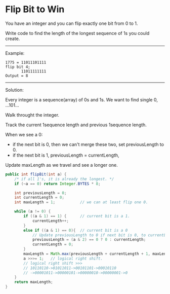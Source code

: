 # Flip Bit to Win

You have an integer and you can flip exactly one bit from 0 to 1.

Write code to find the length of the longest sequence of 1s you could create.

---

Example:

```
1775 = 11011101111
flip bit 4;
       11011111111
Output = 8
```

---

Solution:

Every integer is a sequence(array) of 0s and 1s. We want to find single 0, ...101...

Walk throught the integer.

Track the current 1sequence length and previous 1sequence length.

When we see a 0:

+ if the next bit is 0, then we can't merge these two, set previousLength to 0.
+ if the next bit is 1, previousLength = currentLength,

Update maxLength as we travel and see a longer one.

```java
public int flipBit(int a) {
    /* if all 1's, it is already the longest. */
    if (~a == 0) return Integer.BYTES * 8;

    int previousLength = 0;
    int currentLength = 0;
    int maxLength = 1;           // we can at least flip one 0.

    while (a != 0) {
        if ((a & 1) == 1) {      // current bit is a 1.
            currentLength++;
        }
        else if ((a & 1) == 0){  // current bit is a 0
            // Update previousLength to 0 if next bit is 0, to currentLength if next bit is 1
            previousLength = (a & 2) == 0 ? 0 : currentLength;
            currentLength = 0;
        }  
        maxLength = Math.max(previousLength + currentLength + 1, maxLength);
        a >>>= 1;   // logical right shift.
        // logical right shift >>>
        // 10110110->01011011->00101101->00010110
        // ->00001011->00000101->00000010->00000001->0
    }
    return maxLength;
}
```